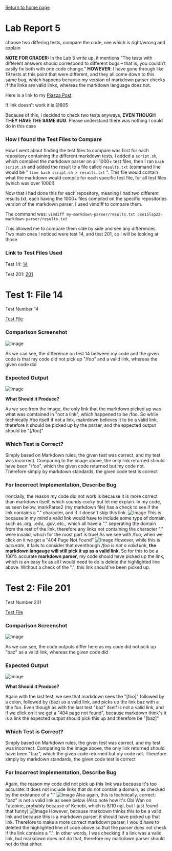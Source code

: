 [Return to home page](https://crustaceanking.github.io/cse15l-lab-reports/Lab-reports.html)

# Lab Report 5

choose two differing tests, compare the code, see which is right/wrong and explain

**NOTE FOR GRADER:**
In the Lab 5 write up, it mentions "The tests with different answers should correspond to different bugs – that is, you couldn’t easily fix both with one code change." **HOWEVER**: I have gone through like 19 tests at this point that were different, and they all come down to this same bug, which happens because my version of markdown parser checks if the links are valid links, whereas the markdown language does not. 

Here is a link to my [Piazza Post](https://canvas.ucsd.edu/courses/35489/external_tools/3269)

If link doesn't work it is @805

Because of this, I decided to check two tests anyways, **EVEN THOUGH THEY HAVE THE SAME BUG**. Please understand there was nothing I could do in this case


### How I found the Test Files to Compare

How I went about finding the test files to compare was first for each repository containing the different markdown tests, I added a `script.sh`, which compiled the markdown parser on all 1000+ test files, then I ran `bash script.sh` and added the result to a file called `results.txt` (command line would be " `time bash script.sh > results.txt` ". This file would contain what the markdown would compile for each specific test file, for all test files (which was over 1000!)

Now that I had done this for each repository, meaning I had two different results.txt, each having the 1000+ files compiled on the specific repositories version of the markdown parser, I used vimdiff to compare them.

The command was: `vimdiff my-markdown-parser/results.txt cse15lsp22-markdown-parser/results.txt`

This allowed me to compare them side by side and see any differences. Two main ones I noticed were test 14, and test 201, so I will be looking at those


### Link to Test Files Used

Test 14: [14](https://github.com/nidhidhamnani/markdown-parser/blob/main/test-files/14.md)

Test 201: [201](https://github.com/nidhidhamnani/markdown-parser/blob/main/test-files/201.md)

# Test 1: File 14 

Test Number 14

[Test File](https://github.com/nidhidhamnani/markdown-parser/blob/main/test-files/14.md)

### Comparison Screenshot

![Image](Lab5Comp14.png)

As we can see, the difference on test 14 between my code and the given code is that my code did not pick up "/foo" and a valid link, whereas the given code did

### Expected Output

![Image](Lab5Test14Img.png)

**What Should it Produce?**

As we see from the image, the only link that the markdown picked up was what was comtained in "not a link", which happened to be /foo. So while technically /foo itself if not a link, makrdown believes it to be a valid link, therefore it should be picked up by the parser, and the expected output should be  "[/foo]"

### Which Test is Correct?

Simply based on Markdown rules, the given test was correct, and my test was incorrect. Comparing to the image above, the only link returned should have been "/foo", which the given code returned but my code not. Therefore simply by markdown standards, the given code test is correct

### For Incorrect Implementation, Describe Bug

Ironcially, the reason my code did not work is because it is more correct than markdown itself, which sounds cocky but let me explain. In my code, as seen below, markParse2 (my markdown file) has a check to see if the link contains a "." character, and if it doesn't skip this link.
![Image](Lab5MarkError.png)
This is because in my mind a valid link would have to include some type of domain, such as .org, .edu, .gov, etc., which all have a "." seperating the domain from the rest of the link, therefore any links not containing the character "." were invalid, which for the most part is true! As we see with /foo, when we click on it we get a "404 Page Not Found"
![Image](Lab5Test14-404.png)
However, while this is *accurate*, it fails to consider that eventhough */foo is not a valid link*, **the markdown langauge will still pick it up as a valid link**. So for this to be a 100% accurate **markdown parser**, my code should have picked up the link, which is an easy fix as all I would need to do is delete the highlighted line above. Without a check of the ".", this link should've been picked up.

# Test 2: File 201

Test Number 201

[Test File](https://github.com/nidhidhamnani/markdown-parser/blob/main/test-files/201.md)

### Comparison Screenshot

![Image](Lab5Comp201.png)

As we can see, the code outputs differ here as my code did not pcik up "baz" as a valid link, whereas the given code did

### Expected Output

![Image](Lab5Test201Img.png)

**What Should it Produce?**

Again with the last test, we see that markdown sees the "[foo]" followed by a colon, followed by (baz) as a valid link, and picks up the link baz with a title foo. Even though as with the last test "baz" itself is not a valid link, and if we click on it we get a "404 page not found", because markdown think's it is a link the expected output should pick this up and therefore be "[baz]"

### Which Test is Correct?

Simply based on Markdown rules, the given test was correct, and my test was incorrect. Comparing to the image above, the only link returned should have been "baz", which the given code returned but my code not. Therefore simply by markdown standards, the given code test is correct

### For Incorrect Implementation, Describe Bug

Again, the reason my code did not pick up this link was because it's too accurate: It does not include links that do not contain a domain, as checked by the existance of a "."
![Image](Lab5MarkError.png)
Also again, this is technically, correct: "baz" is not a valid link as seen below (Also note how it's Obi Wan on Tatooine, probably because of Kenobi, which is 8/10 ngl, but I just found that funny)
![Image](Lab5404201.png)
However, because markdown thinks this to be a valid link and because this is a markdown parser, it should have picked up that link. Therefore to make a more correct markdown parser, I would have to deleted the highlighted line of code above so that the parser does not check if the link contains a ".". In other words, I was checking if a link was a valid link, but markdown does not do that, therefore my markdown parser should not do that either.
